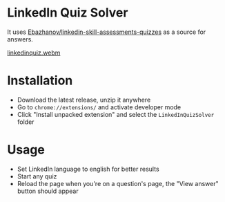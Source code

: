 # LinkedIn Quiz Solver

It uses [Ebazhanov/linkedin-skill-assessments-quizzes](https://github.com/Ebazhanov/linkedin-skill-assessments-quizzes) as a source for answers.

[linkedinquiz.webm](https://user-images.githubusercontent.com/43440732/189339127-7f71fb65-de4e-4f2d-bf0e-473aeb283e15.webm)

# Installation

- Download the latest release, unzip it anywhere
- Go to `chrome://extensions/` and activate developer mode
- Click "Install unpacked extension" and select the `LinkedInQuizSolver` folder

# Usage

- Set LinkedIn language to english for better results
- Start any quiz
- Reload the page when you're on a question's page, the "View answer" button should appear
